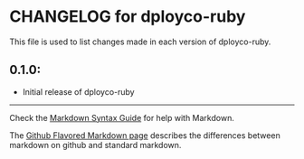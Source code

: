 # CHANGELOG for dployco-ruby

This file is used to list changes made in each version of dployco-ruby.

## 0.1.0:

* Initial release of dployco-ruby

- - -
Check the [Markdown Syntax Guide](http://daringfireball.net/projects/markdown/syntax) for help with Markdown.

The [Github Flavored Markdown page](http://github.github.com/github-flavored-markdown/) describes the differences between markdown on github and standard markdown.
